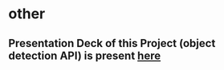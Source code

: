 # other

## Presentation Deck of this Project (object detection API) is present [here](https://github.com/loveleen-amar/LTTS-SDLC-UNIT/blob/main/7_Other/Object-Detection.pdf)
 


